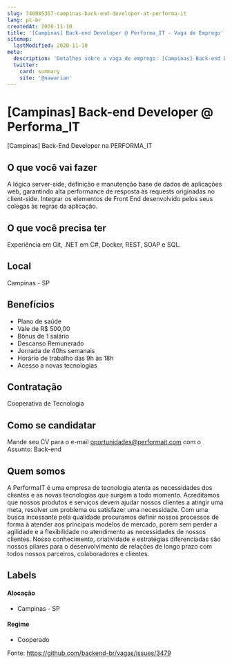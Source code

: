 ```yaml
---
slug: 740085367-campinas-back-end-developer-at-performa-it
lang: pt-br
createdAt: 2020-11-10
title: '[Campinas] Back-end Developer @ Performa_IT - Vaga de Emprego'
sitemap:
  lastModified: 2020-11-10
meta:
  description: 'Detalhes sobre a vaga de emprego: [Campinas] Back-end Developer @ Performa_IT'
  twitter:
    card: summary
    site: '@nawarian'
---
```


# [Campinas] Back-end Developer @ Performa_IT

[Campinas] Back-End Developer na PERFORMA_IT

## O que você vai fazer
A lógica server-side, definição e manutenção base de dados de aplicações web, garantindo alta performance de resposta às requests originadas no client-side. Integrar os elementos de Front End desenvolvido pelos seus colegas às regras da aplicação.

## O que você precisa ter
Experiência em Git, .NET em C#, Docker, REST, SOAP e SQL.

## Local
Campinas - SP

## Benefícios
- Plano de saúde
- Vale de R$ 500,00
- Bônus de 1 salário
- Descanso Remunerado
- Jornada de 40hs semanais
- Horário de trabalho das 9h às 18h
- Acesso a novas tecnologias

## Contratação
Cooperativa de Tecnologia

## Como se candidatar
Mande seu CV para o e-mail oportunidades@performait.com com o Assunto: Back-end

## Quem somos
A PerformaIT é uma empresa de tecnologia atenta as necessidades dos clientes e as novas tecnologias que surgem a todo momento. Acreditamos que nossos produtos e serviços devem ajudar nossos clientes a atingir uma meta, resolver um problema ou satisfazer uma necessidade.
Com uma busca incessante pela qualidade procuramos definir nossos processos de forma à atender aos principais modelos de mercado, porém sem perder a agilidade e a flexibilidade no atendimento as necessidades de nossos clientes. Nosso conhecimento, criatividade e estratégias diferenciadas são nossos pilares para o desenvolvimento de relações de longo prazo com todos nossos parceiros, colaboradores e clientes.


## Labels
<!-- retire os labels que não fazem sentido à vaga -->

#### Alocação
- Campinas - SP

#### Regime
- Cooperado




Fonte: https://github.com/backend-br/vagas/issues/3479
